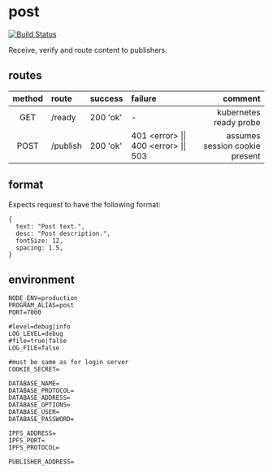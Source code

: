 # post
[![Build Status](https://travis-ci.org/multiplio/cast-post.svg?branch=master)](https://travis-ci.org/multiplio/cast-post)

Receive, verify and route content to publishers.

## routes

| method | route | success | failure | comment |
|:---:|:---|:---|:---|---:|
| GET | /ready | 200 'ok' | - | kubernetes ready probe |
| POST | /publish | 200 'ok' | 401 \<error\> \|\| 400 \<error\> \|\| 503 | assumes session cookie present |

## format
Expects request to have the following format:
```
{
  text: "Post text.",
  desc: "Post description.",
  fontSize: 12,
  spacing: 1.5,
}
```

## environment
```
NODE_ENV=production
PROGRAM_ALIAS=post
PORT=7000

#level=debug|info
LOG_LEVEL=debug
#file=true|false
LOG_FILE=false

#must be same as for login server
COOKIE_SECRET=

DATABASE_NAME=
DATABASE_PROTOCOL=
DATABASE_ADDRESS=
DATABASE_OPTIONS=
DATABASE_USER=
DATABASE_PASSWORD=

IPFS_ADDRESS=
IPFS_PORT=
IPFS_PROTOCOL=

PUBLISHER_ADDRESS=
```
